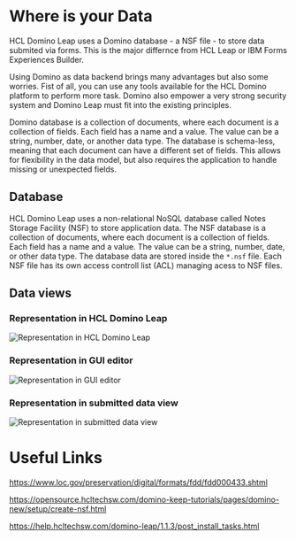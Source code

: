 # Where is your Data

HCL Domino Leap uses a Domino database - a NSF file - to store data submited via forms. This is the major differnce from HCL Leap or IBM Forms Experiences Builder.

Using Domino as data backend brings many advantages but also some worries. Fist of all, you can use any tools available for the HCL Domino platform to perform more task. Domino also empower a very strong security system and Domino Leap must fit into the existing principles.  

Domino database is a collection of
documents, where each
document is a collection of fields. Each field has a name and a value. The value can be a string, number, date, or another
data type. The database is schema-less, meaning that each document can have a different set of fields. This allows for
flexibility in the data model, but also requires the application to handle missing or unexpected fields.


## Database

HCL Domino Leap uses a non-relational NoSQL database called Notes Storage Facility (NSF) to store application data. The
NSF database is a collection of documents, where each document is a collection of fields. Each field has a name and a
value. The value can be a string, number, date, or other data type. The database data are stored inside the `*.nsf`
file. Each NSF file has its own access controll list (ACL) managing acess to NSF files.


## Data views
### Representation in HCL Domino Leap

![Representation in HCL Domino Leap](/editor_image_5b35570d-efb0-4b64-8b1f-1bec4f068430.png)

### Representation in GUI editor

![Representation in GUI editor](/Snímek%20obrazovky%202024-02-19%20160701.png)

### Representation in submitted data view

![Representation in submitted data view](/Snímek%20obrazovky%202024-02-19%20161320.png)

Useful Links
============

https://www.loc.gov/preservation/digital/formats/fdd/fdd000433.shtml

https://opensource.hcltechsw.com/domino-keep-tutorials/pages/domino-new/setup/create-nsf.html

https://help.hcltechsw.com/domino-leap/1.1.3/post_install_tasks.html
